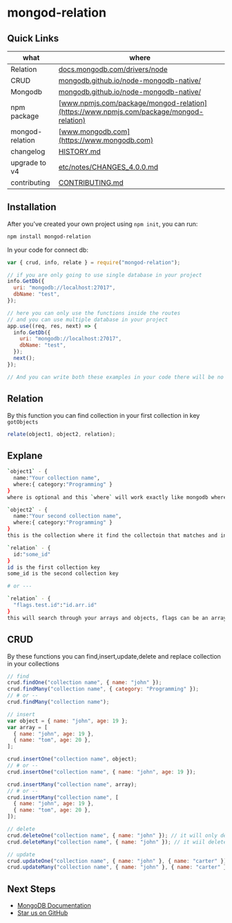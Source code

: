 # mongod-relation

## Quick Links

| what            | where                                                                                                             |
| --------------- | ----------------------------------------------------------------------------------------------------------------- |
| Relation        | [docs.mongodb.com/drivers/node](https://docs.mongodb.com/drivers/node)                                            |
| CRUD            | [mongodb.github.io/node-mongodb-native/](https://mongodb.github.io/node-mongodb-native/)                          |
| Mongodb         | [mongodb.github.io/node-mongodb-native/](https://mongodb.github.io/node-mongodb-native/)                          |
| npm package     | [www.npmjs.com/package/mongod-relation](https://www.npmjs.com/package/mongod-relation)                            |
| mongod-relation | [www.mongodb.com](https://www.mongodb.com)                                                                        |
| changelog       | [HISTORY.md](https://github.com/mongodb/node-mongodb-native/blob/HEAD/HISTORY.md)                                 |
| upgrade to v4   | [etc/notes/CHANGES_4.0.0.md](https://github.com/mongodb/node-mongodb-native/blob/HEAD/etc/notes/CHANGES_4.0.0.md) |
| contributing    | [CONTRIBUTING.md](https://github.com/mongodb/node-mongodb-native/blob/HEAD/CONTRIBUTING.md)                       |

## Installation

After you've created your own project using `npm init`, you can run:

```bash
npm install mongod-relation
```

In your code for connect db:

```javascript
var { crud, info, relate } = require("mongod-relation");

// if you are only going to use single database in your project
info.GetDb({
  uri: "mongodb://localhost:27017",
  dbName: "test",
});

// here you can only use the functions inside the routes
// and you can use multiple database in your project
app.use((req, res, next) => {
  info.GetDb({
    uri: "mongodb://localhost:27017",
    dbName: "test",
  });
  next();
});

// And you can write both these examples in your code there will be no issue recommend
```

## Relation

By this function you can find collection in your first collection in key `gotObjects`

```javascript
relate(object1, object2, relation);
```

## Explane

```bash
`object1` - {
  name:"Your collection name",
  where:{ category:"Programming" }
}
where is optional and this `where` will work exactly like mongodb where work in there find function

`object2` - {
  name:"Your second collection name",
  where:{ category:"Programming" }
}
this is the collection where it find the collectoin that matches and insert in object1.

`relation` - {
  id:"some_id"
}
id is the first collection key
some_id is the second collection key

# or ---

`relation` - {
  "flags.test.id":"id.arr.id"
}
this will search through your arrays and objects, flags can be an array or object
```

## CRUD

By these functions you can find,insert,update,delete and replace collection in your collections

```javascript
// find
crud.findOne("collection name", { name: "john" });
crud.findMany("collection name", { category: "Programming" });
// # or --
crud.findMany("collection name");

// insert
var object = { name: "john", age: 19 };
var array = [
  { name: "john", age: 19 },
  { name: "tom", age: 20 },
];

crud.insertOne("collection name", object);
// # or --
crud.insertOne("collection name", { name: "john", age: 19 });

crud.insertMany("collection name", array);
// # or --
crud.insertMany("collection name", [
  { name: "john", age: 19 },
  { name: "tom", age: 20 },
]);

// delete
crud.deleteOne("collection name", { name: "john" }); // it will only delete one collection
crud.deleteMany("collection name", { name: "john" }); // it wiil delete the collections where the condition matche

// update
crud.updateOne("collection name", { name: "john" }, { name: "carter" }); // it will only update one collection
crud.updateMany("collection name", { name: "john" }, { name: "carter" }); // it will update record where the condition matches
```
## Next Steps

- [MongoDB Documentation](https://docs.mongodb.com/manual/)
- [Star us on GitHub](https://github.com/mongodb/node-mongodb-native)